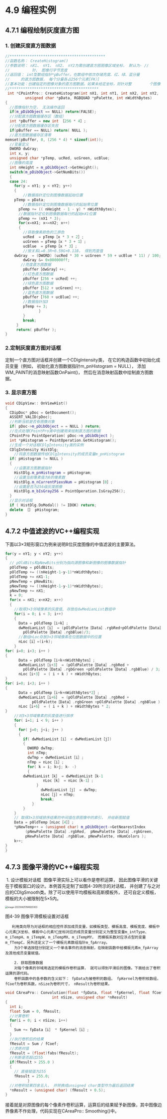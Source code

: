 # 4.9 编程实例

## 4.7.1 编程绘制灰度直方图 

### 1. 创建灰度直方图数据

```c++
//******************************************* 
//函数名称： CreateHistogram()
//参数说明： nX1、 nY1、 nX2、 nY2为需创建直方图图像区域坐标， 默认为- // 	          1。pData、pPalette、 nWidthBytes为位图数据指针、调色板指
// 	        针、 图像行字节宽度
//返回值： int型数组指针*pBuffer。在数组中依次存储亮度、红、绿、蓝分量
//	   的直方图数据， 每个分量各占256个元素[FK）]
//基本功能：创建指定的图像对象的直方图数据。如果未给定坐标，则针对整	       个图像
//**************************************** 
 int *CPointPro:: CreateHistogram(int nX1, int nY1, int nX2, int nY2,
         unsigned char *pData, RGBQUAD *pPalette, int nWidthBytes)
{
  //图像指针为空， 无法操作返回
  if(m_pDibObject == NULL) return(FALSE); 
  //分配直方图数据缓存区（数组）
  int *pBuffer = new int ［256 * 4］; 
  //分配直方图数据缓存区失败
  if(pBuffer == NULL) return( NULL ); 
  //直方图数据缓存区清零 
memset(pBuffer, 0, (256 * 4) * sizeof(int)); 
  //变量定义
  DWORD dwGray;
  int x, y;
  unsigned char *pTemp, ucRed, ucGreen, ucBlue;
  //图像的高度
  int nHeight = m_pDibObject->GetHeight();
  switch(m_pDibObject->GetNumBits())
  {
  case 24: 
    for(y = nY1; y < nY2; y++)
    {
      	//数据指针定位到图像数据起始位置
	pTemp = pData;
      	//数据指针定位到图像数据每行的起始零位置 
      pTemp += (( nHeight - 1 - y) * nWidthBytes);
      //数据指针定位到图像数据每行的起始nX1位置
      pTemp += (nX1 * 3);
      for(x=nX1; x<=nX2; x++)
      {
        //获取像素颜色的三原色
        ucRed  = pTemp［x * 3 + 2］;
        ucGreen = pTemp［x * 3 + 1］;
        ucBlue  = pTemp［x * 3］;
        //按关系L=0.3R+0.59G+0.11B， 得到亮度值
	dwGray  = (DWORD) (ucRed * 30 + ucGreen * 59 + ucBlue * 11) / 100;
        dwGray &= 0x000000ff; 
       //亮度直方图数据
        pBuffer［dwGray］++;
        //红色直方图数据
        pBuffer［256 + ucRed］++; 
        //绿色直方图数据
        pBuffer［512 + ucGreen］++;
        //蓝色直方图数据
        pBuffer［768 + ucBlue］++;
        //数据指针加3
        pTemp += 3;
               }
        }
        break;
     }
     return( pBuffer );
}  
```

### 2.定制灰度直方图对话框

定制一个直方图对话框并创建一个CDlgIntensity类， 在它的构造函数中初始化成员变量（例如， 初始化直方图数据指针m_pnHistogram = NULL）， 添加WM_PAINT的消息映射函数OnPaint()， 然后在消息映射函数中绘制直方图数据。 

### 3. 显示直方图

```c++
void CDipView:: OnViewHist() 
{
  CDipDoc* pDoc = GetDocument();
  ASSERT_VALID(pDoc);
  //判断当前是否有图像对象
  if( pDoc->m_pDibObject = = NULL ) return;
  //在点处理CPointPro类中创建用来绘制直方图的数据
  CPointPro PointOperation( pDoc->m_pDibObject );
  int *pHistogram = PointOperation.GetHistogram();
  //生成一个对话框CDlgIntensity类的实例
  CDlgIntensity HistDlg; 
    //将直方图数据传给CDlgIntensity的成员变量m_pnHistogram
  if( pHistogram != NULL )
  {
    //设置直方图数据指针
    HistDlg.m_pnHistogram = pHistogram;
    //设置当前像素值为0的像素数
    HistDlg.m_nCurrentPiexsNum = pHistogram［0］;
    //设置是否为256级灰度图像
    HistDlg.m_bIsGray256 = PointOperation.IsGray256();
  }
  //显示对话框
  if ( HistDlg.DoModal() != IDOK) return;
  delete ［］ pHistogram;
}

```

## 4.7.2  中值滤波的VC++编程实现

下面以3×3矩形窗口为例来说明8位灰度图像的中值滤波的主要算法。  

```c++
for(y = nY1; y < nY2; y++)
{
  // pOldBits和pNewBits分别为指向源图像和新图像的图像数据指针
  pOldTemp = pOldBits; 
  pOldTemp += ((nHeight-1-y-1)*nWidthBytes); 
  pOldTemp += nX1-1; 
  pNewTemp = pNewBits; 
  pNewTemp += ((nHeight-1-y-1)*nWidthBytes); 
  pNewTemp += nX1; 
  k = 0; 
  for(x = nX1; x<nX2; x++)
  { 
    //取得3×3邻域像素的灰度值, 存放在dwMedianList数组中
    for(i = 0; i < 3; i++)
    {
      Data = pOldTemp［i+k］;
      dwMedianList［i］ = (pOldPalette［Data］.rgbRed+pOldPalette［Data］.rgbGreen +
        pOldPalette［Data］.rgbBlue)/3;
      //数组nLoc存放3×3邻域像素在位图数据中的位置
      nLoc［i］=(i+k);
    } 
for( i=0; i<3; i++ )
{
      Data = pOldTemp［i+k+nWidthBytes］;
      dwMedianList［i+3］ = (pOldPalette［Data］.rgbRed +
        pOldPalette［Data］.rgbGreen +pOldPalette［Data］.rgbBlue) / 3;
      nLoc［i+3］ = ( i + k ) + nWidthBytes;
}
for( i=0; i<3; i++ )
{
      Data = pOldTemp［i+k+nWidthBytes*2］;
      dwMedianList［i+6］ = (pOldPalette［Data］.rgbRed +
            pOldPalette［Data］.rgbGreen +pOldPalette［Data］.rgbBlue ) / 3;
      nLoc［i+6］ = ( i + k ) + nWidthBytes * 2;
}
    //对3×3邻域像素的灰度值进行排序
    for( i=1; i < 9; i++ )
    {
      for( j=0; j<i; j++ )
      {
        if( dwMedianList［i］ < dwMedianList［j］)
        {
          DWORD dwTmp;
          int nTmp;
          dwTmp = dwMedianList［i］;
          nTmp = nLoc［i］;
          for( k = i; k>j; k- -)
          {
		dwMedianList［k］ = dwMedianList［k-1
           		 nLoc［k］ = nLoc［k-1］;
          	  }
                dwMedianList［j］ = dwTmp;
                nLoc［j］= nTmp;
                break;
            }
        }
    } 
    // 取得3×3邻域排序结果的中间值在原图像中的索引， 并给新图赋值
    Data = pOldTemp［nLoc［4］］; 
    *pNewTemp++ = (unsigned char) m_pDibObject->GetNearestIndex
         (pNewPalette［Data］.rgbRed,  pNewPalette［Data］.rgbGreen, 
         pNewPalette［Data］.rgbBlue, pNewPalette, nNumColors );
    k++;
}
}  

```

## 4.7.3 图像平滑的VC++编程实现

​         1. 设计模板对话框
​         图像平滑实际上可以看作是卷积运算， 因此图像平滑的关键在于模板窗口的设计。本例首先定制了如图4-39所示的对话框， 并创建了与之对应的CDlgSmooth类。除了可以使用平均模板和高斯模板外， 还可自定义模板， 模板的大小被限制在5×5内。 

<img src="https://mypic-1312707183.cos.ap-nanjing.myqcloud.com/image-20230425194920303.png" alt="image-20230425194920303" style="zoom:50%;" />

图4-39 图像平滑模板设置对话框 

       利用类向导为对话框的相应控件添加成员变量，如模板类型、模板高度、模板宽度、模板中心元素X坐标、模板中心元素Y坐标对应的成员变量分别定义为整型变量m_intType、m_iTempH、m_iTempW、m_iTempMX、m_iTempMY， 而模板系数对应浮点型的变量m_fTempC，另外还定义了一个模板元素数组指针m_fpArray。
        为3个单选按钮分别定义一个单击事件的消息映射，在映射函数中给模板元素m_fpArray及其他成员变量赋值。 

        2. 获取图像数据
        对每个像素的邻域用选定的模板作卷积运算， 就可以得到平滑后的图像。下面给出了卷积运算的源代码。
        卷积函数中的各参数的含义如下： fpData为被卷积的数组， fpKernel为卷积核数组，fCoef为卷积系数，nSize为卷积尺寸， nResult为卷积结果。 

```c++
void CAreaPro:: Convolution(float *fpData, float *fpKernel, float fCoef,
				     int nSize, unsigned char *nResult)
{
  int i;
  float Sum = 0, fResult;
  //计算卷积
  for(i = 0; i < nSize; i++)
  {
    Sum += fpData［i］ * fpKernel［i］;
  }
  //执行卷积后的结果
  fResult = Sum / fCoef; 
  //求绝对值
  fResult = (float)fabs(fResult);
  //判断是否超过255
  if(fResult > 255.0 )
  {
    // 直接赋值为255
    fResult = 255.0;
          }
  //对卷积结果四舍五入， 并转换成unsigned char类型作为最后返回结果
  *nResult = (unsigned char) (fResult + 0.5);
} 

```

​    接着就是对原图像的每个像素作卷积运算，运算后的结果赋予新图像，其中图像边界像素不作处理，代码实现在CAreaPro:: Smoothing()中。 